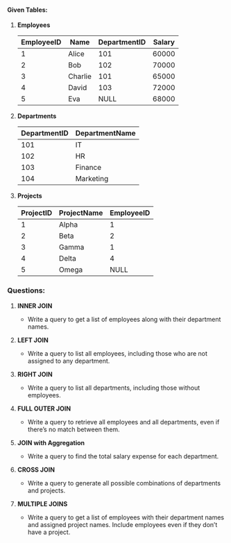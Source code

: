#### **Given Tables:**

1. **Employees**  


   | EmployeeID | Name    | DepartmentID | Salary |
   | ---------- | ------- | ------------ | ------ |
   | 1          | Alice   | 101          | 60000  |
   | 2          | Bob     | 102          | 70000  |
   | 3          | Charlie | 101          | 65000  |
   | 4          | David   | 103          | 72000  |
   | 5          | Eva     | NULL         | 68000  |
2. **Departments**  


   | DepartmentID | DepartmentName |
   | ------------ | -------------- |
   | 101          | IT             |
   | 102          | HR             |
   | 103          | Finance        |
   | 104          | Marketing      |
3. **Projects**  


   | ProjectID | ProjectName | EmployeeID |
   | --------- | ----------- | ---------- |
   | 1         | Alpha       | 1          |
   | 2         | Beta        | 2          |
   | 3         | Gamma       | 1          |
   | 4         | Delta       | 4          |
   | 5         | Omega       | NULL       |

### **Questions:**

1. **INNER JOIN**

   - Write a query to get a list of employees along with their department names.
2. **LEFT JOIN**

   - Write a query to list all employees, including those who are not assigned to any department.
3. **RIGHT JOIN**

   - Write a query to list all departments, including those without employees.
4. **FULL OUTER JOIN**

   - Write a query to retrieve all employees and all departments, even if there’s no match between them.
5. **JOIN with Aggregation**

   - Write a query to find the total salary expense for each department.
6. **CROSS JOIN**

   - Write a query to generate all possible combinations of departments and projects.
7. **MULTIPLE JOINS**

   - Write a query to get a list of employees with their department names and assigned project names. Include employees even if they don’t have a project.
